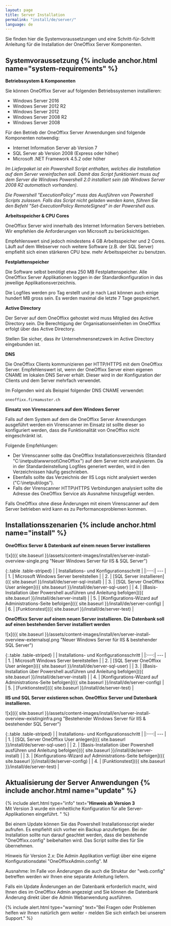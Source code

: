 ```yaml
---
layout: page
title: Server Installation
permalink: "install/de/server/"
language: de
---
```


Sie finden hier die Systemvoraussetzungen und eine Schritt-für-Schritt Anleitung für die Installation der OneOffixx Server Komponenten.

## <i class="fa fa-wrench" aria-hidden="true"></i> Systemvoraussetzung {% include anchor.html name="system-requirements" %}

__Betriebssystem & Komponenten__

Sie können OneOffixx Server auf folgenden Betriebssystemen installieren:

* Windows Server 2016
* Windows Server 2012 R2
* Windows Server 2012
* Windows Server 2008 R2
* Windows Server 2008

Für den Betrieb der OneOffixx Server Anwendungen sind folgende Komponenten notwendig:

* Internet Information Server ab Version 7
* SQL Server ab Version 2008 (Express oder höher)
* Microsoft .NET Framework 4.5.2 oder höher

*Im Lieferpaket ist ein Powershell Script enthalten, welches die Installation auf dem Server vereinfachen soll. Damit das Script funktioniert muss auf dem Server die Windows Powershell 2.0 installiert sein (ab Windows Server 2008 R2 automatisch vorhanden).*

*Die Powershell "ExecutionPolicy" muss das Ausführen von Powershell Scripts zulassen. Falls das Script nicht geladen werden kann, führen Sie den Befehl "Set-ExecutionPolicy RemoteSigned" in der Powershell aus.*

__Arbeitsspeicher & CPU Cores__

OneOffixx Server wird innerhalb des Internet Information Servers betrieben. Wir empfehlen die Anforderungen von Microsoft zu berücksichtigen. 

Empfehlenswert sind jedoch mindestens 4 GB Arbeitsspeicher und 2 Cores. Läuft auf dem Webserver noch weitere Software (z.B. der SQL Server) empfiehlt sich einen stärkeren CPU bzw. mehr Arbeitsspeicher zu benutzen.

__Festplattenspeicher__

Die Software selbst benötigt etwa 250 MB Festplattenspeicher. Alle OneOffixx Server Applikationen loggen in der Standardkonfiguration in das jeweilige Applikationsverzeichnis.

Die Logfiles werden pro Tag erstellt und je nach Last können auch einige hundert MB gross sein. Es werden maximal die letzte 7 Tage gespeichert.

__Active Directory__

Der Server auf dem OneOffixx gehostet wird muss Mitglied des Active Directory sein. Die Berechtigung der Organisationseinheiten im OneOffixx erfolgt über das Active Directory. 

Stellen Sie sicher, dass ihr Unternehmensnetzwerk im Active Directory eingebunden ist.

__DNS__

Die OneOffixx Clients kommunizieren per HTTP/HTTPS mit dem OneOffixx Server. Empfehlenswert ist, wenn der OneOffixx Server einen eigenen CNAME im lokalen DNS Server erhält. Dieser wird in der Konfiguration der Clients und dem Server
mehrfach verwendet.

Im Folgenden wird als Beispiel folgender DNS CNAME verwendet:

    oneoffixx.firmamuster.ch

__Einsatz von Virenscanners auf dem Windows Server__

Falls auf dem System auf dem die OneOffixx Server Anwendungen ausgeführt werden ein Virenscanner im Einsatz ist sollte dieser so konfiguriert werden, dass die Funktionalität von OneOffixx nicht eingeschränkt ist.

Folgende Empfehlungen:

* Der Virenscanner sollte das OneOffixx Installationsverzeichnis (Standard "C:\inetpub\wwwroot\OneOffixx\") auf dem Server nicht analysieren. Da in der Standardeinstellung Logfiles generiert werden, wird in den Verzeichnissen häufig geschrieben.
* Ebenfalls sollte das Verzeichnis der IIS Logs nicht analysiert werden ("C:\inetpub\logs").
* Falls der Virenscanner HTTP\HTTPS Verbindungen analysiert sollte die Adresse des OneOffixx Service als Ausnahme hinzugefügt werden.

Falls OneOffixx ohne diese Änderungen mit einem Virenscanner auf dem Server betrieben wird kann es zu Performanceproblemen kommen.

## <i class="fa fa-cogs" aria-hidden="true"></i> Installationsszenarien {% include anchor.html name="install" %}

__OneOffixx Server & Datenbank auf einem neuen Server installieren__

![x]({{ site.baseurl }}/assets/content-images/install/en/server-install-overview-single.png "Neuer Windows Server für IIS & SQL Server")

{:.table .table-striped}
|     | Installations- und Konfigurationsschritt | 
|:---:| --- |
| 1.  | Microsoft Windows Server bereitstellen |
| 2.  | [SQL Server installieren]({{ site.baseurl }}/install/de/server-sql-install) |
| 3.  | [SQL Server OneOffixx User anlegen]({{ site.baseurl }}/install/de/server-sql-user) |
| 4.  | [Basis-Installation über Powershell ausführen und Anleitung befolgen]({{ site.baseurl }}/install/de/server-install) |
| 5.  | [Konfigurations-Wizard auf Administrations-Seite befolgen]({{ site.baseurl }}/install/de/server-config) |
| 6.  | [Funktionstest]({{ site.baseurl }}/install/de/server-test) |

__OneOffixx Server auf einem neuen Server installieren. Die Datenbank soll auf einen bestehenden Server installiert werden__

![x]({{ site.baseurl }}/assets/content-images/install/en/server-install-overview-externalsql.png "Neuer Windows Server für IIS & bestehender SQL Server")

{:.table .table-striped}
|     | Installations- und Konfigurationsschritt | 
|:---:| --- |
| 1.  | Microsoft Windows Server bereitstellen | 
| 2.  | [SQL Server OneOffixx User anlegen]({{ site.baseurl }}/install/de/server-sql-user) |
| 3.  | [Basis-Installation über Powershell ausführen und Anleitung befolgen]({{ site.baseurl }}/install/de/server-install) |
| 4.  | [Konfigurations-Wizard auf Administrations-Seite befolgen]({{ site.baseurl }}/install/de/server-config) |
| 5.  | [Funktionstest]({{ site.baseurl }}/install/de/server-test) |

__IIS und SQL Server existieren schon. OneOffixx Server und Datenbank installieren.__

![x]({{ site.baseurl }}/assets/content-images/install/en/server-install-overview-existinginfra.png "Bestehender Windows Server für IIS & bestehender SQL Server")

{:.table .table-striped}
|     | Installations- und Konfigurationsschritt | 
|:---:| --- |
| 1.  | [SQL Server OneOffixx User anlegen]({{ site.baseurl }}/install/de/server-sql-user) |
| 2.  | [Basis-Installation über Powershell ausführen und Anleitung befolgen]({{ site.baseurl }}/install/de/server-install) |
| 3.  | [Konfigurations-Wizard auf Administrations-Seite befolgen]({{ site.baseurl }}/install/de/server-config) |
| 4.  | [Funktionstest]({{ site.baseurl }}/install/de/server-test) |

## <i class="fa fa-refresh" aria-hidden="true"></i> Aktualisierung der Server Anwendungen {% include anchor.html name="update" %}

{% include alert.html type="info" text="<b>Hinweis ab Version 3</b><br/>Mit Version 3 wurde ein einheitliche Konfiguration für alle Server-Applikationen eingeführt. " %}


Bei einem Update können Sie das Powershell Installationsscript wieder aufrufen. Es empfiehlt sich vorher ein Backup anzufertigen. Bei der Installation sollte nun darauf geachtet werden, dass die bestehende "OneOffixx.config" beibehalten wird. Das Script sollte dies für Sie übernehmen.

Hinweis für Version 2.x: Die Admin Applikation verfügt über eine eigene Konfigurationsdatei "OneOffixxAdmin.config". M

Ausnahme: Im Falle von Änderungen die auch die Struktur der "web.config" betreffen werden wir Ihnen eine separate Anleitung liefern.

Falls ein Update Änderungen an der Datenbank erforderlich macht, wird Ihnen dies im OneOffixx Admin angezeigt und Sie können die Datenbank Änderung direkt über die Admin Webanwendung ausführen.

{% include alert.html type="warning" text="Bei Fragen oder Problemen helfen wir Ihnen natürlich gern weiter - melden Sie sich einfach bei unserem Support." %}
